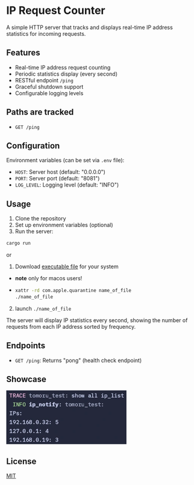 # IP Request Counter

A simple HTTP server that tracks and displays real-time IP address statistics for incoming requests.

## Features

- Real-time IP address request counting
- Periodic statistics display (every second)
- RESTful endpoint `/ping`
- Graceful shutdown support
- Configurable logging levels

## Paths are tracked

- `GET /ping`

## Configuration

Environment variables (can be set via `.env` file):
- `HOST`: Server host (default: "0.0.0.0")
- `PORT`: Server port (default: "8081")
- `LOG_LEVEL`: Logging level (default: "INFO")

## Usage

1. Clone the repository
2. Set up environment variables (optional)
3. Run the server:
```bash
cargo run
```
or

1. Download [executable file](https://github.com/TOwInOK/tomoru-test/releases) for your system
  - **note** only for macos users!
  - ```sh
    xattr -rd com.apple.quarantine name_of_file
    ./name_of_file
    ```
2. launch `./name_of_file`

The server will display IP statistics every second, showing the number of requests from each IP address sorted by frequency.

## Endpoints

- `GET /ping`: Returns "pong" (health check endpoint)

## Showcase
![showcase](.content/showcase.webp)

## License

[MIT](Readme.md)
